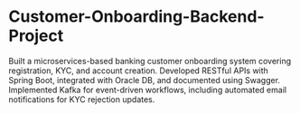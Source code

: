 # Customer-Onboarding-Backend-Project
Built a microservices-based banking customer onboarding system covering registration, KYC, and account creation. 
Developed RESTful APIs with Spring Boot, integrated with Oracle DB, and documented using Swagger. 
Implemented Kafka for event-driven workflows, including automated email notifications for KYC rejection updates.
